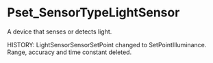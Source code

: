 # Pset_SensorTypeLightSensor

A device that senses or detects light.
<!-- end of short definition -->

 HISTORY: LightSensorSensorSetPoint changed to SetPointIlluminance. Range, accuracy and time constant deleted.

